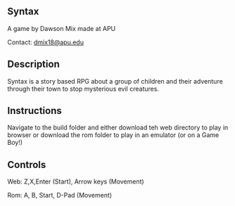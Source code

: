 ## Syntax
 A game by Dawson Mix made at APU
 
 Contact: dmix18@apu.edu
 
 ## Description
 Syntax is a story based RPG about a group of children and their adventure through their town to stop mysterious evil creatures.

## Instructions
Navigate to the build folder and either download teh web directory to play in browser or download the rom folder to play in an emulator (or on a Game Boy!)
## Controls 
Web: Z,X,Enter (Start), Arrow keys (Movement)

Rom: A, B, Start, D-Pad (Movement)
